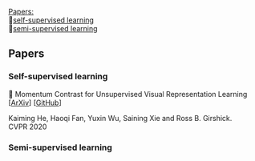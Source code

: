 [Papers:](#papers)  
:small_orange_diamond:[self-supervised learning](#self-supervised-learning)  
:small_orange_diamond:[semi-supervised learning](#self-supervised-learning)


## Papers

### Self-supervised learning  

:small_blue_diamond: Momentum Contrast for Unsupervised Visual Representation Learning
[[ArXiv](https://arxiv.org/abs/1911.05722)]
[[GitHub](https://github.com/facebookresearch/moco)]  

Kaiming He, Haoqi Fan, Yuxin Wu, Saining Xie and Ross B. Girshick.   
CVPR 2020  

### Semi-supervised learning
